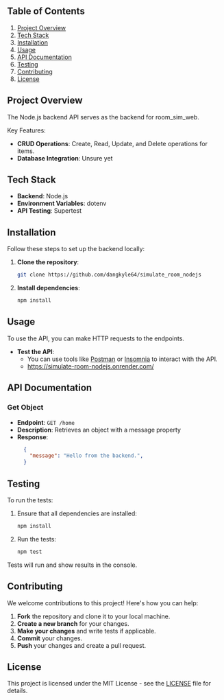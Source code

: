 ## Table of Contents
1. [Project Overview](#project-overview)
2. [Tech Stack](#tech-stack)
3. [Installation](#installation)
4. [Usage](#usage)
5. [API Documentation](#api-documentation)
6. [Testing](#testing)
7. [Contributing](#contributing)
8. [License](#license)

## Project Overview

The Node.js backend API serves as the backend for room_sim_web.

Key Features:
- **CRUD Operations**: Create, Read, Update, and Delete operations for items.
- **Database Integration**: Unsure yet

## Tech Stack

- **Backend**: Node.js
- **Environment Variables**: dotenv
- **API Testing**: Supertest

## Installation

Follow these steps to set up the backend locally:

1. **Clone the repository**:
   ```bash
   git clone https://github.com/dangkyle64/simulate_room_nodejs
   ```

2. **Install dependencies**:
   ```bash
   npm install
   ```

## Usage

To use the API, you can make HTTP requests to the endpoints.

- **Test the API**:
  - You can use tools like [Postman](https://www.postman.com/) or [Insomnia](https://insomnia.rest/) to interact with the API.
  - https://simulate-room-nodejs.onrender.com/ 
## API Documentation

### Get Object
- **Endpoint**: `GET /home`
- **Description**: Retrieves an object with a message property
- **Response**:
  ```json
    {
      "message": "Hello from the backend.",
    }
  ```

## Testing

To run the tests:

1. Ensure that all dependencies are installed:
   ```bash
   npm install
   ```

2. Run the tests:
   ```bash
   npm test
   ```

Tests will run and show results in the console.

## Contributing

We welcome contributions to this project! Here's how you can help:

1. **Fork** the repository and clone it to your local machine.
2. **Create a new branch** for your changes.
3. **Make your changes** and write tests if applicable.
4. **Commit** your changes.
5. **Push** your changes and create a pull request.

## License

This project is licensed under the MIT License - see the [LICENSE](LICENSE) file for details.
